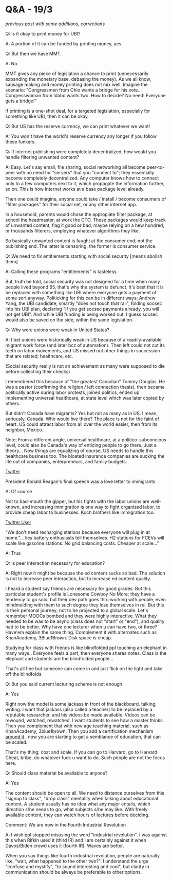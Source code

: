 # Q&A - 19/3

*previous post with some additions, corrections*

Q: Is it okay to print money for UBI?

A: A portion of it can be funded by printing money, yes.

Q: But then we have MMT.

A: No.

MMT gives any piece of legislation a chance to print (unnecessarily
expanding the monetary base, debasing the money). As we all know,
sausage making and money printing does not mix well. Imagine the
scenario: "Congressmen from Ohio wants a bridge for his
vote... Congresswoman from Idaho wants two. How to decide? No need!
Everyone gets a bridge!"

If printing is a one-shot deal, for a targeted legislation, especially
for something like UBI, then it can be okay.

Q: But US has the reserve currency, we can print whatever we want!

A: You won't have the world's reserve currency any longer if you
follow these funkers.

Q: If internet publishing were completely decentralized, how would you
handle filtering unwanted content?

A: Easy. Let's say email, file sharing, social networking all become
peer-to-peer with no need for "servers" that you "connect to"; they
essentially become completely decentralized. Any computer knows how to
connect only to a few computers next to it, which propagate the
information further, so on. This is how Internet works at a base
package level already.

Then one could imagine, anyone could take / install / become consumers
of "filter packages" for their social net, or any other internet app.

In a household, parents would chose the appropiate filter package, at
school the headmaster, at work the CTO. These packages would keep
track of unwanted content, flag it good or bad, maybe relying on a hew
hundred, or thousands filterers, employing whatever algorithms they
like.

So basically unwanted content is faught at the consumer end, not the
publishing end. The latter is censoring, the former is consumer
service.

Q: We need to fix entitlements starting with social security [means
abolish them]

A: Calling these programs "entitlements" is tasteless.

But, truth be told, social security was not designed for a time when
many people lived beyond 65, that's why the system is defunct. It's
best that it is be replaced with something like UBI where everyone
gets a payment of some sort anyway. Politicking for this can be in
different ways; Andrew Yang, the UBI candidate, smartly "does not
touch that rail", folding socsec into his UBI plan, declaring "if you
get socsec payments already, you will not get UBI". And while UBI
funding is being worked out, I guess socsec would also be saved on the
side, within the same legislation.

Q: Why were unions were weak in United States?

A: I bet unions were historically weak in US because of a
readily-available migrant work force (and later bcz of
automation). Then left could not cut its teeth on labor movements, and
US missed out other things in succession that are related; healthcare,
etc.

(Social security really is not an achievement as many were supposed to
die before collecting their checks)

I remembered this because of "the greatest Canadian" Tommy Douglas. He
was a pastor (confirming the religion / left connection thesis), then
became politically active during labor protests, joined politics,
ended up implementing universal healthcare, at state level which was
later copied by others.

But didn't Canada have migrants? Yes but not as many as in US. I mean,
seriously, Canada. Who would live there? The place is not for the
faint of heart. US could attract labor from all over the world easier,
then from its neighbor, Mexico.

Note: From a different angle, universal healthcare, at a
politico-subconcious level, could also be Canada's way of enticing
people to go there. Just a theory... Now things are equalizing of
course, US needs to handle this healthcare business too. The bloated
insurance companies are sucking the life out of companies,
enterpreneurs, and family budgets.

[Twitter](https://mobile.twitter.com/farbodsaraf/status/1107393728363315201)

President Ronald Reagan's final speech was a love letter to immigrants

A: Of course

Not to bad-mouth the gipper, but his fights with the labor unions are
well-known, and increasing immigration is one way to fight organized
labor, to provide cheap labor to businesses. Koch brothers like
immigration too.

[Twitter
User](https://mobile.twitter.com/garrygolden/status/1104850079985401856)

"We don't need recharging stations because everyone will plug in at
home."... lies battery enthusiasts tell themselves. H2 stations for
FCEVs will scale like gasoline stations. No grid balancing
costs. Cheaper at scale..."

A: True

Q: Is peer interaction necessary for education?

A: Right now it might be because the ed content sucks so bad. The
solution is not to increase peer interaction, but to increase ed
content quality.

I heard a student say friends are necessary for good grades. But this
particular student's profile is Lonesome Cowboy No More; they have a
tendency to go solo, but their dev path goes thru working with people,
even mindmelding with them to such degree they lose themselves in
rel. But this is their personal journey; not to be projected to a
global scale. Let's remember MOOCs bombed and they were highly
interactive. What they needed to be was to be async (class does not
"start" or "end"), and quality had to be better. Why have one lecturer
when u can have two, or three? Have'em explain the same
thing. Complement it with alternates such as KhanAcademy,
3Blue1Brown. Disk space is cheap.

Studying for class with friends is like blindfolded ppl touching an
elephant in many ways.. Everyone feels a part, then everyone shares
notes. Class is the elephant and students are the blindfolded
people...

That's all fine but someone can come in and just flick on the light
and take off the blindfolds.

Q: But you said current lecturing scheme is not enough

A: Yes

Right now the model is some jackass in front of the blackboard,
talking, writing. I want that jackass (also called a teacher) to be
replaced by a reputable researcher, and his videos be made
available. Videos can be rewound, watched, rewatched. I want students
to see how a master thinks. Then you complement that with new age
teaching material, such as KhanAcademy, 3blue1brown. Then you add a
certification mechanism [around it](../../2018/09/public-education.md) ,
now you are starting to get a semblance of education, that can be scaled.

That's my thing; cost and scale. If you can go to Harvard, go to
Harvard. Cheat, bribe, do whatever fuck u want to do. Such people are
not the focus here.

Q: Should class material be available to anyone?

A: Yes

The content should be open to all. We need to distance ourselves from
this "signup to class", "drop class" mentality when talking about
educational content. A student usually has no idea what any major
entails, which direction s/he needs to go, what subjects s/he may
like. With freely available content, they can watch hours of lectures
before deciding.

Comment: We are now in the Fourth Industrial Revolution

A: I wish ppl stopped misusing the word "industrial revolution". I was
against this when Rifkin used it (third IR) and I am certainly against
it when Davos/Biden crowd uses it (fourth IR). Waves are better.

When you say things like fourth industrial revolution, people are
naturally like, "wait, what happened to the other two?". I understand
the urge "confuse and mystify", "to sound interesting and cool", but
clarity in communication should be always be preferable to other options.

